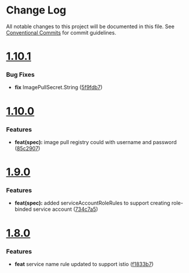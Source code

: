 # Change Log

All notable changes to this project will be documented in this file.
See [Conventional Commits](https://conventionalcommits.org) for commit guidelines.



# [1.10.1](https://github.com/go-courier/helmx/compare/v1.10.0...v1.10.1)

### Bug Fixes

* **fix** ImagePullSecret.String ([5f9fdb7](https://github.com/go-courier/helmx/commit/5f9fdb7df43778370408ae1374efc2d7c7e78093))



# [1.10.0](https://github.com/go-courier/helmx/compare/v1.9.0...v1.10.0)

### Features

* **feat(spec):** image pull registry could with username and password ([85c2907](https://github.com/go-courier/helmx/commit/85c29071f6e66d0bf46fbc089989ae8be4ed00c3))



# [1.9.0](https://github.com/go-courier/helmx/compare/v1.8.0...v1.9.0)

### Features

* **feat(spec):** added serviceAccountRoleRules to support creating role-binded service account ([734c7a5](https://github.com/go-courier/helmx/commit/734c7a5f90210d288f5cc6d45aef917c1a3904bf))



# [1.8.0](https://github.com/go-courier/helmx/compare/v1.7.0...v1.8.0)

### Features

* **feat** service name rule updated to support istio ([f1833b7](https://github.com/go-courier/helmx/commit/f1833b7d2662e326f62f0eb0a7ce700c27e8db48))
